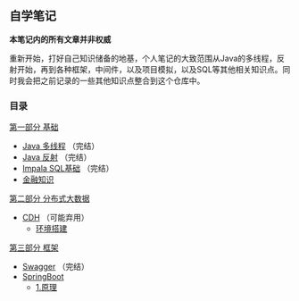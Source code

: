 ## 自学笔记

__本笔记内的所有文章并非权威__

重新开始，打好自己知识储备的地基，个人笔记的大致范围从Java的多线程，反射开始，再到各种框架，中间件，以及项目模拟，以及SQL等其他相关知识点。同时我会把之前记录的一些其他知识点整合到这个仓库中。

### 目录

[第一部分 基础](https://github.com/sqsqsqw/Java-Notepad/tree/master/basic)

- [Java 多线程](https://github.com/sqsqsqw/Java-Notepad/blob/master/basic/Thread.md) （完结）
- [Java 反射](https://github.com/sqsqsqw/Java-Notepad/blob/master/basic/Reflection.md) （完结）
- [Impala SQL基础](https://github.com/sqsqsqw/Java-Notepad/blob/master/basic/Impala.md) （完结）
- [金融知识](https://github.com/sqsqsqw/Java-Notepad/blob/master/basic/FinanceBusiness.md)

[第二部分 分布式大数据](https://github.com/sqsqsqw/Java-Notepad/tree/master/distribute)

- [CDH](https://github.com/sqsqsqw/Java-Notepad/tree/master/distribute/CDH) （可能弃用）
    - [环境搭建](https://github.com/sqsqsqw/Java-Notepad/blob/master/distribute/CDH/build.md)

[第三部分 框架](https://github.com/sqsqsqw/Java-Notepad/tree/master/framework)
- [Swagger](https://github.com/sqsqsqw/Java-Notepad/blob/master/framework/Swagger.md) （完结） 
- [SpringBoot](https://github.com/sqsqsqw/Java-Notepad/tree/master/framework/SpringBoot) 
    - [1.原理](https://github.com/sqsqsqw/Java-Notepad/blob/master/framework/SpringBoot/1.md)
